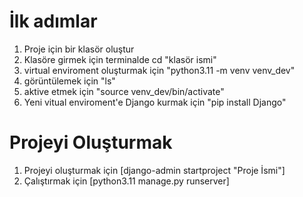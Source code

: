 # İlk adımlar

1. Proje için bir klasör oluştur
2. Klasöre girmek için terminalde cd "klasör ismi"
3. virtual enviroment oluşturmak için "python3.11 -m venv venv_dev"
4. görüntülemek için "ls"
5. aktive etmek için "source venv_dev/bin/activate"
6. Yeni vitual enviroment'e Django kurmak için "pip install Django"

# Projeyi Oluşturmak

1. Projeyi oluşturmak için [django-admin startproject "Proje İsmi"]
2. Çalıştırmak için [python3.11 manage.py runserver]
